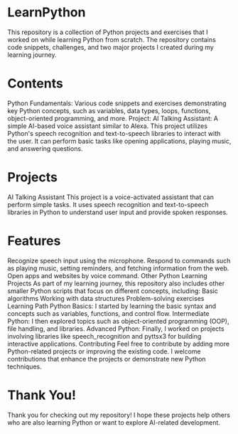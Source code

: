 # LearnPython
This repository is a collection of Python projects and exercises that I worked on while learning Python from scratch. The repository contains code snippets, challenges, and two major projects I created during my learning journey.

# Contents
Python Fundamentals: Various code snippets and exercises demonstrating key Python concepts, such as variables, data types, loops, functions, object-oriented programming, and more.
Project: AI Talking Assistant: A simple AI-based voice assistant similar to Alexa. This project utilizes Python's speech recognition and text-to-speech libraries to interact with the user. It can perform basic tasks like opening applications, playing music, and answering questions.
# Projects
AI Talking Assistant
This project is a voice-activated assistant that can perform simple tasks. It uses speech recognition and text-to-speech libraries in Python to understand user input and provide spoken responses.
# Features
Recognize speech input using the microphone.
Respond to commands such as playing music, setting reminders, and fetching information from the web.
Open apps and websites by voice command.
Other Python Learning Projects
As part of my learning journey, this repository also includes other smaller Python scripts that focus on different concepts, including:
Basic algorithms
Working with data structures
Problem-solving exercises
Learning Path
Python Basics: I started by learning the basic syntax and concepts such as variables, functions, and control flow.
Intermediate Python: I then explored topics such as object-oriented programming (OOP), file handling, and libraries.
Advanced Python: Finally, I worked on projects involving libraries like speech_recognition and pyttsx3 for building interactive applications.
Contributing
Feel free to contribute by adding more Python-related projects or improving the existing code. I welcome contributions that enhance the projects or demonstrate new Python techniques.

# Thank You!
Thank you for checking out my repository! I hope these projects help others who are also learning Python or want to explore AI-related development.
